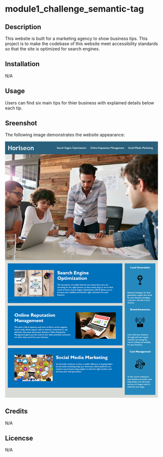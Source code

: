 # module1_challenge_semantic-tag

## Description

This webstie is built for a marketing agency to show business tips. This project is to make the codebase of this website meet accessibility standards so that the site is optimized for search engines.

## Installation

N/A

## Usage

Users can find six main tips for thier business with explained details below each tip.

## Sreenshot

The following image demonstrates the website appearance:

![ScreenShot](./assets/images/01-html-css-git-homework-demo.png)

## Credits

N/A

## Licencse

N/A